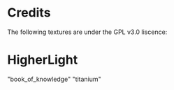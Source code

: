 # Credits
The following textures are under the GPL v3.0 liscence:

# HigherLight

"book_of_knowledge" 
"titanium"


